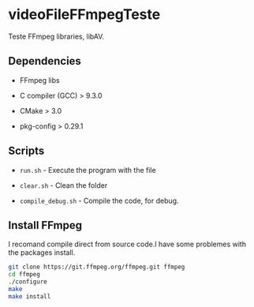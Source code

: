 # videoFileFFmpegTeste

Teste FFmpeg libraries, libAV.

## Dependencies

- FFmpeg libs

- C compiler (GCC) > 9.3.0

- CMake > 3.0

- pkg-config > 0.29.1

## Scripts

- ```run.sh``` - Execute the program with the file

- ```clear.sh``` - Clean the folder

- ```compile_debug.sh``` - Compile the code, for debug.

## Install FFmpeg

I recomand compile direct from source code.I have some problemes with the packages install.

```bash
git clone https://git.ffmpeg.org/ffmpeg.git ffmpeg
cd ffmpeg
./configure
make
make install
```

